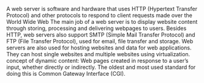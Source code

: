 A web server is software and hardware that uses HTTP (Hypertext Transfer Protocol) and other protocols to respond to client requests made over the World Wide Web
The main job of a web server is to display website content through storing, processing and delivering webpages to users.
Besides HTTP, web servers also support SMTP (Simple Mail Transfer Protocol) and FTP (File Transfer Protocol), used for email, file transfer and storage.
Web servers are also used for hosting websites and data for web applications. They can host single websites and multiple websites using virtualization.
concept of dynamic content:
    Web pages created in response to a user’s input, whether directly or indirectly. The oldest and most used standard for doing this is Common Gateway Interface (CGI).
